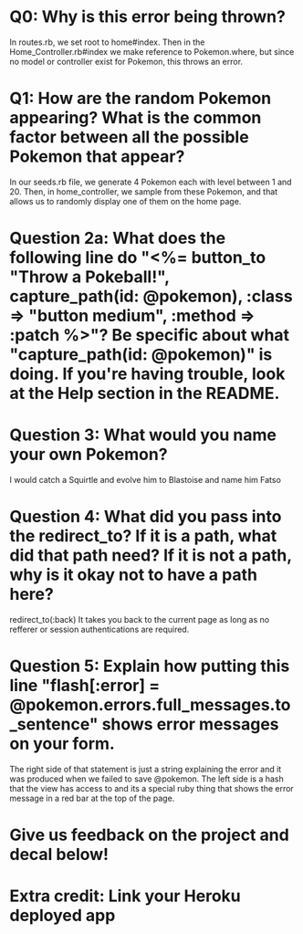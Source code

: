 # Q0: Why is this error being thrown?
In routes.rb, we set root to home#index.
Then in the Home_Controller.rb#index we make reference to Pokemon.where, but since no model or controller exist for Pokemon, this throws an error.

# Q1: How are the random Pokemon appearing? What is the common factor between all the possible Pokemon that appear? 
In our seeds.rb file, we generate 4 Pokemon each with level between 1 and 20. Then, in home_controller, we sample from these Pokemon, and that allows us to randomly display one of them on the home page.

# Question 2a: What does the following line do "<%= button_to "Throw a Pokeball!", capture_path(id: @pokemon), :class => "button medium", :method => :patch %>"? Be specific about what "capture_path(id: @pokemon)" is doing. If you're having trouble, look at the Help section in the README.

# Question 3: What would you name your own Pokemon?
I would catch a Squirtle and evolve him to Blastoise and name him Fatso

# Question 4: What did you pass into the redirect_to? If it is a path, what did that path need? If it is not a path, why is it okay not to have a path here?
redirect_to(:back)
It takes you back to the current page as long as no refferer or session authentications are required.

# Question 5: Explain how putting this line "flash[:error] = @pokemon.errors.full_messages.to_sentence" shows error messages on your form.

The right side of that statement is just a string explaining the error and it was produced when we failed to save @pokemon.
The left side is a hash that the view has access to and its a special ruby thing that shows the error message in a red bar at the top of the page.

# Give us feedback on the project and decal below!

# Extra credit: Link your Heroku deployed app
